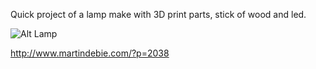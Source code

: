 Quick project of a lamp make with 3D print parts, stick of wood and led.

![Alt Lamp](Pictures/lamp.JPG|width=500px)

http://www.martindebie.com/?p=2038
